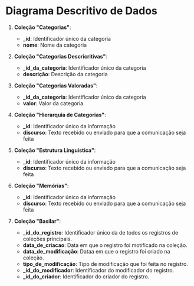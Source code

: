 # Diagrama Descritivo de Dados

1. **Coleção "Categorias"**:
   - **_id**: Identificador único da categoria  
   - **nome**: Nome da categoria

2. **Coleção "Categorias Descricritivas"**:
   - **_id_da_categoria**: Identificador único da categoria
   - **descrição**: Descrição da categoria

3. **Coleção "Categorias Valoradas"**:
   - **_id_da_categoria**: Identificador único da categoria
   - **valor**: Valor da categoria

4. **Coleção "Hierarquia de Categorias"**:
   - **_id**: Identificador único da informação
   - **discurso**: Texto recebido ou enviado para que a comunicação seja feita

5. **Coleção "Estrutura Linguistica"**:
   - **_id**: Identificador único da informação
   - **discurso**: Texto recebido ou enviado para que a comunicação seja feita

6. **Coleção "Memórias"**:
   - **_id**: Identificador único da informação
   - **discurso**: Texto recebido ou enviado para que a comunicação seja feita

7. **Coleção "Basilar"**:
   - **_id_do_registro**: Identificador único da de todos os registros de coleções principais.
   - **data_de_criacao**: Data em que o registro foi motificado na coleção.
   - **data_de_modificação**: Dataa em que o registro foi criado na coleção.
   - **tipo_de_modificação**: Tipo de modificação que foi feita no registro.
   - **_id_do_modificador**: Identificador do modificador do registro.
   - **_id_do_criador**: Identificador do criador do registro.
